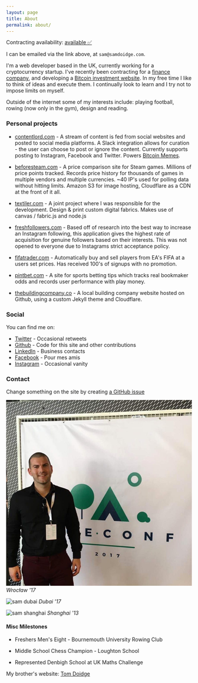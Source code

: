 ```yaml
---
layout: page
title: About
permalink: about/
---
```


<!--a href="mailto:sam@samdoidge.com" class="unavailable">unavailable 🚫</a-->

Contracting availability: <a href="mailto:sam@samdoidge.com" class="available">available ✅</a>

I can be emailed via the link above, at `sam@samdoidge.com`.

I'm a web developer based in the UK, currently working for a cryptocurrency startup. I've recently been contracting for a <a href="https://www.castletrust.co.uk/">finance company</a>, and developing a <a href="https://coininterest.co">Bitcoin investment website</a>. In my free time I like to think of ideas and execute them. I continually look to learn and I try not to impose limits on myself.

Outside of the internet some of my interests include: playing football, rowing (now only in the gym), design and reading.

### Personal projects

- [contentlord.com](https://contentlord.com) - A stream of content is fed from social websites and posted to social media platforms. A Slack integration allows for curation - the user can choose to post or ignore the content. Currently supports posting to Instagram, Facebook and Twitter. Powers [Bitcoin Memes](https://www.instagram.com/bitcoinmemes).

- [beforesteam.com](https://samdoidge.com/beforesteam) - A price comparison site for Steam games. Millions of price points tracked. Records price history for thousands of games in multiple vendors and multiple currencies. ~40 IP's used for polling data without hitting limits. Amazon S3 for image hosting, Cloudflare as a CDN at the front of it all.

- [textiler.com](http://textiler.com) - A joint project where I was responsible for the development. Design & print custom digital fabrics. Makes use of canvas / fabric.js and node.js

- [freshfollowers.com](https://www.youtube.com/watch?v=xeT1d2AJ7os) - Based off of research into the best way to increase an Instagram following, this application gives the highest rate of acquisition for genuine followers based on their interests. This was not opened to everyone due to Instagrams strict acceptance policy.

- [fifatrader.com](http://fifatrader.com) - Automatically buy and sell players from EA's FIFA at a users set prices. Has received 100's of signups with no promotion.

- [pintbet.com](https://samdoidge.com/pintbet) - A site for sports betting tips which tracks real bookmaker odds and records user performance with play money.

- [thebuildingcompany.co](https://thebuildingcompany.co) - A local building company website hosted on Github, using a custom Jekyll theme and Cloudflare.

### Social

You can find me on:

- [Twitter](http://twitter.com/samdoidge) - Occasional retweets
- [Github](http://github.com/samdoidge) - Code for this site and other contributions
- [LinkedIn](http://uk.linkedin.com/in/samdoidge) - Business contacts
- [Facebook](http://facebook.com/samdoidge) - Pour mes amis
- [Instagram](http://instagram.com/samdoidge) - Occasional vanity

### Contact

Change something on the site by creating [a GitHub issue](https://github.com/samdoidge/samdoidge.github.io/issues)

![sam dubai](/assets/vue-conf.jpg)
_Wrocław '17_

![sam dubai](/assets/sam-dubai.jpg)
_Dubai '17_

![sam shanghai](/assets/sam-shanghai.jpg)
_Shanghai '13_

#### Misc Milestones

- Freshers Men's Eight - Bournemouth University Rowing Club

- Middle School Chess Champion - Loughton School

- Represented Denbigh School at UK Maths Challenge

My brother's website: [Tom Doidge](http://tomdoidge.com/about)
